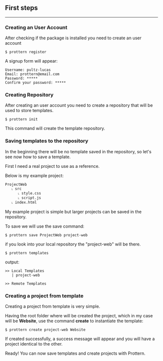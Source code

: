 ## First steps
---

### Creating an User Account
After checking if the package is installed you need to create an user account

```command
$ prottern register
```

A signup form will appear:

```
Username: pultz-lucas
Email: prottern@email.com
Password: *****
Confirm your password: *****
```

### Creating Repository
After creating an user account you need to create a repository that will be used to store templates.

```command
$ prottern init
``` 

This command will create the template repository.

### Saving templates to the repository
In the beginning there will be no template saved in the repository, so let's see now how to save a template.

First I need a real project to use as a reference.

Below is my example project:

```
ProjectWeb
   ˪ src
      ˪ style.css
      ˪ script.js 
   ˪ index.html
```

My example project is simple but larger projects can be saved in the repository.

To save we will use the save command:

```command
$ prottern save ProjectWeb project-web
```

if you look into your local repository the "project-web" will be there.

```command
$ prottern templates
```

output:

```
>> Local Templates
   | project-web

>> Remote Templates
```

### Creating a project from template
Creating a project from template is very simple.

Having the root folder where will be created the project, which in my case will be **Website**, use the command **create** to instantiate the template:

```command
$ prottern create project-web Website
```

If created successfully, a success message will appear and you will have a project identical to the other.

Ready! You can now save templates and create projects with Prottern. 
